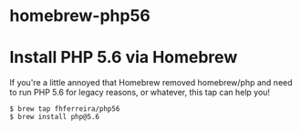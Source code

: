 # homebrew-php56
# Install PHP 5.6 via Homebrew

If you're a little annoyed that Homebrew removed homebrew/php and need to run PHP 5.6 for legacy reasons, or whatever, this tap can help you!
```
$ brew tap fhferreira/php56  
$ brew install php@5.6
```
